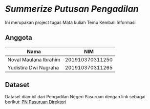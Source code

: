 
# _Summerize Putusan Pengadilan_

Ini merupakan project tugas Mata kuliah Temu Kembali Informasi

## Anggota
|Nama|NIM|
|----|---|
|Noval Maulana Ibrahim|201910370311250|
|Yudistira Dwi Nugraha|201910370311265|

## Dataset

Dataset diambil dari Pengadilan Negeri Pasuruan dengan link sebagai berikut:
[PN Pasuruan Direktori](https://putusan3.mahkamahagung.go.id/direktori/index/pengadilan/pn-pasuruan/kategori/narkotika-dan-psikotropika-1.html)

## 

